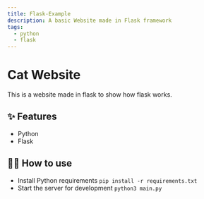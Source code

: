 ```yaml
---
title: Flask-Example
description: A basic Website made in Flask framework
tags:
  - python
  - flask
---
```


# Cat Website

This is a website made in flask to show how flask works.

## ✨ Features

- Python
- Flask

## 💁‍♀️ How to use

- Install Python requirements `pip install -r requirements.txt`
- Start the server for development `python3 main.py`
